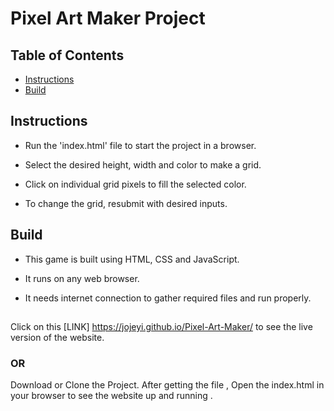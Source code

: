 # Pixel Art Maker Project


## Table of Contents


* [Instructions](#instructions)
* [Build](#build)


## Instructions


* Run the 'index.html' file to start the project in a browser.

* Select the desired height, width and color to make a grid.

* Click on individual grid pixels to fill the selected color.

* To change the grid, resubmit with desired inputs.


## Build

* This game is built using HTML, CSS and JavaScript.

* It runs on any web browser.

* It needs internet connection to gather required files and run properly.


##
Click on this [LINK] https://jojeyi.github.io/Pixel-Art-Maker/ to see the live version of the website.


### OR
 Download or Clone the Project. 
After getting the file , Open the index.html in your browser to see the website up and running .

